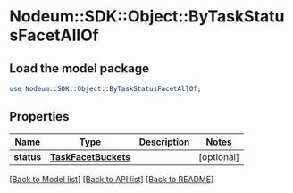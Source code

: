 # Nodeum::SDK::Object::ByTaskStatusFacetAllOf

## Load the model package
```perl
use Nodeum::SDK::Object::ByTaskStatusFacetAllOf;
```

## Properties
Name | Type | Description | Notes
------------ | ------------- | ------------- | -------------
**status** | [**TaskFacetBuckets**](TaskFacetBuckets.md) |  | [optional] 

[[Back to Model list]](../README.md#documentation-for-models) [[Back to API list]](../README.md#documentation-for-api-endpoints) [[Back to README]](../README.md)


